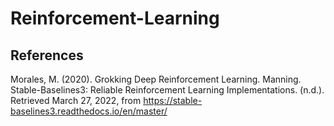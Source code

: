 # Reinforcement-Learning
## References
Morales, M. (2020). Grokking Deep Reinforcement Learning. Manning. 
Stable-Baselines3: Reliable Reinforcement Learning Implementations. (n.d.). Retrieved March 27, 2022, from https://stable-baselines3.readthedocs.io/en/master/ 
